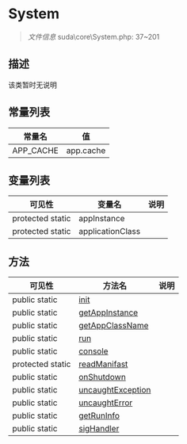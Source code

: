 #  System 

> *文件信息* suda\core\System.php: 37~201



## 描述

该类暂时无说明


## 常量列表
| 常量名  |  值|
|--------|----|
|APP_CACHE | app.cache | 





## 变量列表
| 可见性 |  变量名   | 说明 |
|--------|----|------|
| protected static  | appInstance | | 
| protected static  | applicationClass | | 



## 方法


| 可见性 | 方法名 | 说明 |
|--------|-------|------|
| public static|[init](System/init.md) |  |
| public static|[getAppInstance](System/getAppInstance.md) |  |
| public static|[getAppClassName](System/getAppClassName.md) |  |
| public static|[run](System/run.md) |  |
| public static|[console](System/console.md) |  |
| protected static|[readManifast](System/readManifast.md) |  |
| public static|[onShutdown](System/onShutdown.md) |  |
| public static|[uncaughtException](System/uncaughtException.md) |  |
| public static|[uncaughtError](System/uncaughtError.md) |  |
| public static|[getRunInfo](System/getRunInfo.md) |  |
| public static|[sigHandler](System/sigHandler.md) |  |
